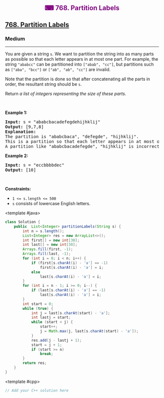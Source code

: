 <div align = "center">
<h style = "margin-bottom: 0px; margin-top: 0px; color : purple;" align = "center" class = "header">

## ⌨ 768. Partition Labels

</h>
</div>

<h2><a href="https://leetcode.com/problems/partition-labels" target = "_blank">768. Partition Labels</a></h2><h3>Medium</h3><hr><p>You are given a string <code>s</code>. We want to partition the string into as many parts as possible so that each letter appears in at most one part. For example, the string <code>&quot;ababcc&quot;</code> can be partitioned into <code>[&quot;abab&quot;, &quot;cc&quot;]</code>, but partitions such as <code>[&quot;aba&quot;, &quot;bcc&quot;]</code> or <code>[&quot;ab&quot;, &quot;ab&quot;, &quot;cc&quot;]</code> are invalid.</p>

<p>Note that the partition is done so that after concatenating all the parts in order, the resultant string should be <code>s</code>.</p>

<p>Return <em>a list of integers representing the size of these parts</em>.</p>

<p>&nbsp;</p>
<p><strong class="example">Example 1:</strong></p>

<pre>
<strong>Input:</strong> s = &quot;ababcbacadefegdehijhklij&quot;
<strong>Output:</strong> [9,7,8]
<strong>Explanation:</strong>
The partition is &quot;ababcbaca&quot;, &quot;defegde&quot;, &quot;hijhklij&quot;.
This is a partition so that each letter appears in at most one part.
A partition like &quot;ababcbacadefegde&quot;, &quot;hijhklij&quot; is incorrect, because it splits s into less parts.
</pre>

<p><strong class="example">Example 2:</strong></p>

<pre>
<strong>Input:</strong> s = &quot;eccbbbbdec&quot;
<strong>Output:</strong> [10]
</pre>

<p>&nbsp;</p>
<p><strong>Constraints:</strong></p>

<ul>
	<li><code>1 &lt;= s.length &lt;= 500</code></li>
	<li><code>s</code> consists of lowercase English letters.</li>
</ul>

<CodeTabs :languages="[ { name: 'C++', slot: 'cpp' }, { name: 'Java', slot: 'java' } ]"> <template #java>

```java
class Solution {
    public  List<Integer> partitionLabels(String s) {
        int n = s.length();
        List<Integer> res = new ArrayList<>();
        int first[] = new int[30];
        int last[] = new int[30];
        Arrays.fill(first, -1);
        Arrays.fill(last, -1);
        for (int i = 0; i < n; i++) {
            if (first[s.charAt(i) - 'a'] == -1)
                first[s.charAt(i) - 'a'] = i;
            else
                last[s.charAt(i) - 'a'] = i;
        }
        for (int i = n - 1; i >= 0; i--) {
            if (last[s.charAt(i) - 'a'] == -1)
                last[s.charAt(i) - 'a'] = i;
        }
        int start = 0;
        while (true) {
            int j = last[s.charAt(start) - 'a'];
            int lastj = start;
            while (start < j) {
                start++;
                j = Math.max(j, last[s.charAt(start) - 'a']);
            }
            res.add(j - lastj + 1);
            start = j + 1;
            if (start >= n)
                break;
        }
        return res;
    }
}
```

</template>

<template #cpp>

```cpp
// Add your C++ solution here
```

</template>

</CodeTabs>
